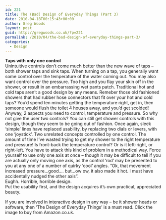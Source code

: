 ```yaml
---
id: 221
title: The (Bad) Design of Everyday Things (Part 3)
date: 2010-04-18T00:15:43+00:00
author: Greg Woods
layout: post
guid: http://gregwoods.co.uk/?p=221
permalink: /2010/04/the-bad-design-of-everyday-things-part-3/
categories:
  - Design
---
```

**Taps with only one control**  
Unintuitive controls don&#8217;t come much better than the new wave of taps &#8211; both shower taps and sink taps. When turning on a tap, you generally want some control over the temperature of the water coming out. You may also want control over the pressure. Too high and you flay your skin off in the shower, or result in an embarrassing wet pants patch. Traditional hot and cold taps aren&#8217;t a good design by any means. Remeber those old fashioned showers that had rubber hose connectors that fit over your hot and cold taps? You&#8217;d spend ten minutes getting the temperature right, get in, then someone would flush the toilet 4 houses away, and you&#8217;d get scolded! Anyway, 2 aspects you need to control, temperature and pressure. So why not give the user two controls? You can still get shower controls with this design, though they seem to be going out of fashion. Once again, sleek &#8216;simple&#8217; lines have replaced usability, by replacing two dials or levers, with one &#8216;joystick&#8217;. Two unrelated concepts controlled by one control. The amount of time I&#8217;ve wasted trying to get my shower to the right temperature and pressure! Is front-back the temperature control? Or is it left-right, or right-left. You have to attack this kind of problem in a methodical way. Force yourself to use only one axis at once &#8211; though it may be difficult to tell if you are actually only moving one axis, as the control &#8216;rod&#8217; may be presented to you at any one of a number of quirky &#8216;cool&#8217; angles. &#8220;Ok, that movement increased pressure&#8230;good&#8230;. but&#8230;ow ow, it also made it hot. I must have accidentally nudged the other axis&#8221;.  
Eughh. Horrible, horrible design.  
Put the usability first, and the design acquires it&#8217;s own practical, appreciated beauty.

<a style="float: left; padding-right: 1.0em;" href="http://www.amazon.co.uk/gp/product/0465067107?ie=UTF8&tag=thscagrtoyo-21&linkCode=as2&camp=1634&creative=19450&creativeASIN=0465067107"><img src="http://gregwoods.co.uk/wp-content/uploads/2010/04/41qlmVH9jPL._SL160_.jpg" alt="" border="0" /></a><img style="border: none !important; margin: 0px !important;" src="http://www.assoc-amazon.co.uk/e/ir?t=thscagrtoyo-21&l=as2&o=2&a=0465067107" alt="" width="1" height="1" border="0" />  
If you are involved in interactive design in any way &#8211; be it shower heads or software, then &#8216;The Design of Everyday Things&#8217; is a must read. Click the image to buy from Amazon.co.uk.